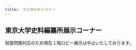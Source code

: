 ```yaml
---
title: 	デジタルギャラリー
---
```


<h2 class="h03">東京大学史料編纂所展示コーナー</h2>

<p>耐震問題対応のため現在１階ロビー展示は中止いたしております。</p>